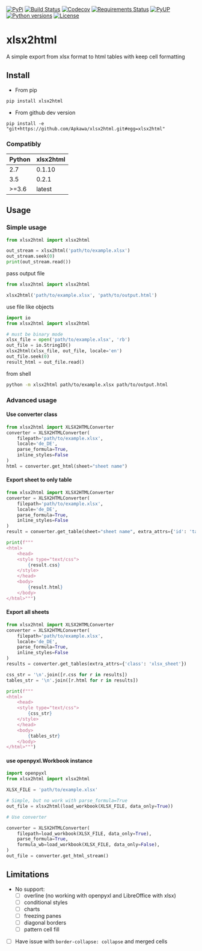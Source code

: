 [![PyPi](https://img.shields.io/pypi/v/xlsx2html.svg)](https://pypi.python.org/pypi/xlsx2html)
[![Build Status](https://travis-ci.org/Apkawa/xlsx2html.svg?branch=master)](https://travis-ci.org/Apkawa/xlsx2html)
[![Codecov](https://codecov.io/gh/Apkawa/xlsx2html/branch/master/graph/badge.svg)](https://codecov.io/gh/Apkawa/xlsx2html)
[![Requirements Status](https://requires.io/github/Apkawa/xlsx2html/requirements.svg?branch=master)](https://requires.io/github/Apkawa/xlsx2html/requirements/?branch=master)
[![PyUP](https://pyup.io/repos/github/Apkawa/xlsx2html/shield.svg)](https://pyup.io/repos/github/Apkawa/xlsx2html)
[![Python versions](https://img.shields.io/pypi/pyversions/xlsx2html.svg)](sd)
[![License](https://img.shields.io/badge/license-MIT-blue.svg)](LICENSE)

# xlsx2html

A simple export from xlsx format to html tables with keep cell formatting


## Install

* From pip
```bash
pip install xlsx2html
```

* From github dev version
```
pip install -e "git+https://github.com/Apkawa/xlsx2html.git#egg=xlsx2html"
```

### Compatibly

| Python  | xlsx2html  |
|---|---|
| 2.7  | 0.1.10  |
| 3.5  | 0.2.1  |
| >=3.6 | latest  |



## Usage

### Simple usage

```python
from xlsx2html import xlsx2html

out_stream = xlsx2html('path/to/example.xlsx')
out_stream.seek(0)
print(out_stream.read())

```

pass output file
```python
from xlsx2html import xlsx2html

xlsx2html('path/to/example.xlsx', 'path/to/output.html')
```

use file like objects

```python
import io
from xlsx2html import xlsx2html

# must be binary mode
xlsx_file = open('path/to/example.xlsx', 'rb')
out_file = io.StringIO()
xlsx2html(xlsx_file, out_file, locale='en')
out_file.seek(0)
result_html = out_file.read()
```

from shell

```bash
python -m xlsx2html path/to/example.xlsx path/to/output.html
```

### Advanced usage

#### Use converter class

```python
from xlsx2html import XLSX2HTMLConverter
converter = XLSX2HTMLConverter(
    filepath='path/to/example.xlsx',
    locale='de_DE',
    parse_formula=True,
    inline_styles=False
)
html = converter.get_html(sheet="sheet name")
```

#### Export sheet to only table

```python
from xlsx2html import XLSX2HTMLConverter
converter = XLSX2HTMLConverter(
    filepath='path/to/example.xlsx',
    locale='de_DE',
    parse_formula=True,
    inline_styles=False
)
result = converter.get_table(sheet="sheet name", extra_attrs={'id': 'table_id'})

print(f"""
<html>
    <head>
    <style type="text/css">
        {result.css}
    </style>
    </head>
    <body>
        {result.html}
    </body>
</html>""")
```

#### Export all sheets

```python
from xlsx2html import XLSX2HTMLConverter
converter = XLSX2HTMLConverter(
    filepath='path/to/example.xlsx',
    locale='de_DE',
    parse_formula=True,
    inline_styles=False
)
results = converter.get_tables(extra_attrs={'class': 'xlsx_sheet'})

css_str = '\n'.join([r.css for r in results])
tables_str = '\n'.join([r.html for r in results])

print(f"""
<html>
    <head>
    <style type="text/css">
        {css_str}
    </style>
    </head>
    <body>
        {tables_str}
    </body>
</html>""")
```

#### use openpyxl.Workbook instance

```python
import openpyxl
from xlsx2html import xlsx2html

XLSX_FILE = 'path/to/example.xlsx'

# Simple, but no work with parse_formula=True
out_file = xlsx2html(load_workbook(XLSX_FILE, data_only=True))

# Use converter

converter = XLSX2HTMLConverter(
    filepath=load_workbook(XLSX_FILE, data_only=True),
    parse_formula=True,
    formula_wb=load_workbook(XLSX_FILE, data_only=False),
)
out_file = converter.get_html_stream()

```


## Limitations

* No support:
    * [ ] overline (no working with openpyxl and LibreOffice with xlsx)
    * [ ] conditional styles
    * [ ] charts
    * [ ] freezing panes
    * [ ] diagonal borders
    * [ ] pattern cell fill
* [ ] Have issue with `border-collapse: collapse` and merged cells
